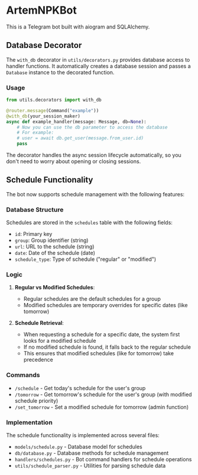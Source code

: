 # ArtemNPKBot

This is a Telegram bot built with aiogram and SQLAlchemy.

## Database Decorator

The `with_db` decorator in `utils/decorators.py` provides database access to handler functions. It automatically creates a database session and passes a `Database` instance to the decorated function.

### Usage

```python
from utils.decorators import with_db

@router.message(Command("example"))
@with_db(your_session_maker)
async def example_handler(message: Message, db=None):
    # Now you can use the db parameter to access the database
    # For example:
    # user = await db.get_user(message.from_user.id)
    pass
```

The decorator handles the async session lifecycle automatically, so you don't need to worry about opening or closing sessions.

## Schedule Functionality

The bot now supports schedule management with the following features:

### Database Structure

Schedules are stored in the `schedules` table with the following fields:
- `id`: Primary key
- `group`: Group identifier (string)
- `url`: URL to the schedule (string)
- `date`: Date of the schedule (date)
- `schedule_type`: Type of schedule ("regular" or "modified")

### Logic

1. **Regular vs Modified Schedules**: 
   - Regular schedules are the default schedules for a group
   - Modified schedules are temporary overrides for specific dates (like tomorrow)

2. **Schedule Retrieval**:
   - When requesting a schedule for a specific date, the system first looks for a modified schedule
   - If no modified schedule is found, it falls back to the regular schedule
   - This ensures that modified schedules (like for tomorrow) take precedence

### Commands

- `/schedule` - Get today's schedule for the user's group
- `/tomorrow` - Get tomorrow's schedule for the user's group (with modified schedule priority)
- `/set_tomorrow` - Set a modified schedule for tomorrow (admin function)

### Implementation

The schedule functionality is implemented across several files:
- `models/schedule.py` - Database model for schedules
- `db/database.py` - Database methods for schedule management
- `handlers/schedules.py` - Bot command handlers for schedule operations
- `utils/schedule_parser.py` - Utilities for parsing schedule data